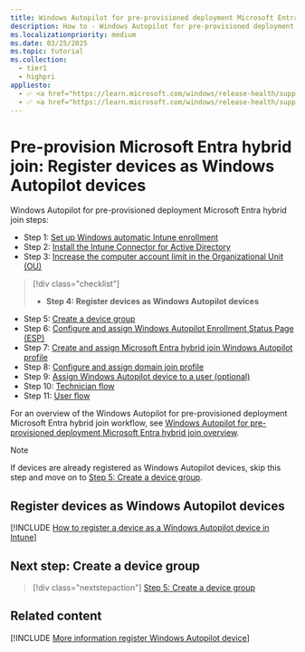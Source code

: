 ```yaml
---
title: Windows Autopilot for pre-provisioned deployment Microsoft Entra hybrid join - Step 4 of 11 - Register devices as Windows Autopilot devices
description: How to - Windows Autopilot for pre-provisioned deployment Microsoft Entra hybrid join - Step 4 of 11 - Register devices as Windows Autopilot devices.
ms.localizationpriority: medium
ms.date: 03/25/2025
ms.topic: tutorial
ms.collection:
  - tier1
  - highpri
appliesto:
  - ✅ <a href="https://learn.microsoft.com/windows/release-health/supported-versions-windows-client" target="_blank">Windows 11</a>
  - ✅ <a href="https://learn.microsoft.com/windows/release-health/supported-versions-windows-client" target="_blank">Windows 10</a>
---
```


# Pre-provision Microsoft Entra hybrid join: Register devices as Windows Autopilot devices

Windows Autopilot for pre-provisioned deployment Microsoft Entra hybrid join steps:

- Step 1: [Set up Windows automatic Intune enrollment](hybrid-azure-ad-join-automatic-enrollment.md)
- Step 2: [Install the Intune Connector for Active Directory](hybrid-azure-ad-join-intune-connector.md)
- Step 3: [Increase the computer account limit in the Organizational Unit (OU)](hybrid-azure-ad-join-computer-account-limit.md)

> [!div class="checklist"]
>
> - **Step 4: Register devices as Windows Autopilot devices**

- Step 5: [Create a device group](hybrid-azure-ad-join-device-group.md)
- Step 6: [Configure and assign Windows Autopilot Enrollment Status Page (ESP)](hybrid-azure-ad-join-esp.md)
- Step 7: [Create and assign Microsoft Entra hybrid join Windows Autopilot profile](hybrid-azure-ad-join-autopilot-profile.md)
- Step 8: [Configure and assign domain join profile](hybrid-azure-ad-join-domain-join-profile.md)
- Step 9: [Assign Windows Autopilot device to a user (optional)](hybrid-azure-ad-join-assign-device-to-user.md)
- Step 10: [Technician flow](hybrid-azure-ad-join-technician-flow.md)
- Step 11: [User flow](hybrid-azure-ad-join-user-flow.md)

For an overview of the Windows Autopilot for pre-provisioned deployment Microsoft Entra hybrid join workflow, see [Windows Autopilot for pre-provisioned deployment Microsoft Entra hybrid join overview](hybrid-azure-ad-join-workflow.md#workflow).

> [!NOTE]
>
> If devices are already registered as Windows Autopilot devices, skip this step and move on to  [Step 5: Create a device group](hybrid-azure-ad-join-device-group.md).

## Register devices as Windows Autopilot devices

[!INCLUDE [How to register a device as a Windows Autopilot device in Intune](../includes/register-autopilot-device.md)]

## Next step: Create a device group

> [!div class="nextstepaction"]
> [Step 5: Create a device group](hybrid-azure-ad-join-device-group.md)

## Related content

[!INCLUDE [More information register Windows Autopilot device](../includes/more-info-register-device.md)]
